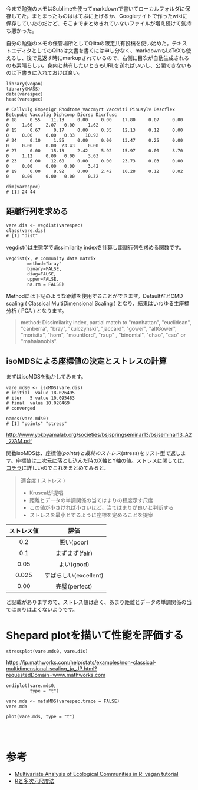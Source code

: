 今まで勉強のメモはSublimeを使ってmarkdownで書いてローカルフォルダに保存してた。まとまったものははてぶに上げるか、Googleサイトで作ったwikiに保存していたのだけど、そこまでまとめきれていないファイルが増え続けて気持ち悪かった。

自分の勉強のメモの保管場所としてQiitaの限定共有投稿を使い始めた。テキストエディタとしてのQiitaは文書を書くには申し分なく、markdownもLaTeXも使えるし、後で見返す時にmarkupされているので、右側に目次が自動生成されるのも素晴らしい。身内と共有したいときもURLを送ればいいし、公開できないものは下書きに入れておけば良い。

```{r}
library(vegan)
library(MASS)
data(varespec)
head(varespec)

# Callvulg Empenigr Rhodtome Vaccmyrt Vaccviti Pinusylv Descflex Betupube Vacculig Diphcomp Dicrsp Dicrfusc
# 18     0.55    11.13     0.00     0.00    17.80     0.07     0.00        0     1.60     2.07   0.00     1.62
# 15     0.67     0.17     0.00     0.35    12.13     0.12     0.00        0     0.00     0.00   0.33    10.92
# 24     0.10     1.55     0.00     0.00    13.47     0.25     0.00        0     0.00     0.00  23.43     0.00
# 27     0.00    15.13     2.42     5.92    15.97     0.00     3.70        0     1.12     0.00   0.00     3.63
# 23     0.00    12.68     0.00     0.00    23.73     0.03     0.00        0     0.00     0.00   0.00     3.42
# 19     0.00     8.92     0.00     2.42    10.28     0.12     0.02        0     0.00     0.00   0.00     0.32

dim(varespec)
# [1] 24 44
```

## 距離行列を求める

```{r}
vare.dis <- vegdist(varespec)
class(vare.dis)
# [1] "dist"
```

vegdist()は生態学でdissimilarity indexを計算し距離行列を求める関数です。

```{r}
vegdist(x, # Community data matrix
        method="bray"
        binary=FALSE,
        diag=FALSE,
        upper=FALSE,
        na.rm = FALSE) 
```

Methodには下記のような距離を使用することができます。DefaultだとCMD scaling ( Classical MultiDimensional Scaling ) となり、結果はいわゆる主座標分析 ( PCA ) となります。

> method: Dissimilarity index, partial match to "manhattan", "euclidean", "canberra", "bray", "kulczynski", "jaccard", "gower", "altGower", "morisita", "horn", "mountford", "raup" , "binomial", "chao", "cao" or "mahalanobis".

## isoMDSによる座標値の決定とストレスの計算
まずはisoMDSを動かしてみます。

```
vare.mds0 <- isoMDS(vare.dis)
# initial  value 18.026495 
# iter   5 value 10.095483
# final  value 10.020469 
# converged

names(vare.mds0)
# [1] "points" "stress"
```

http://www.yokoyamalab.org/societies/bsjspringseminar13/bsjseminar13_A2_27AM.pdf

関数isoMDSは、座標値($points)と最終のストレス($stress)をリスト型で返します。座標値は二次元に落とし込んだ時のX軸とY軸の値。ストレスに関しては、[コチラ](http://www.yokoyamalab.org/societies/bsjspringseminar13/bsjseminar13_A2_27PM1.pdf)に詳しいのでこれをまとめてみると、

> 適合度 ( ストレス )
> * Kruscalが提唱
> * 距離とデータの単調関係の当てはまりの程度示す尺度
> * この値が小さければ小さいほど、当てはまりが良いと判断する
> * ストレスを最小とするように座標を定めることを提案

ストレス値|評価
:-:|:-:
  0.2|悪い(poor)
0.1|まずまず(fair)
0.05|よい(good)
0.025|すばらしい(excellent)
0.00|完璧(perfect)

と記載がありますので、ストレス値は高く、あまり距離とデータの単調関係の当てはまりはよくないようです。




# Shepard plotを描いて性能を評価する



```{r}
stressplot(vare.mds0, vare.dis)
```


https://jp.mathworks.com/help/stats/examples/non-classical-multidimensional-scaling_ja_JP.html?requestedDomain=www.mathworks.com


```{r}
ordiplot(vare.mds0,
         type = "t")
```

```{r}
vare.mds <- metaMDS(varespec,trace = FALSE)
vare.mds

plot(vare.mds, type = "t")

```

```{r}


```

```{r}

```


# 参考
* [Multivariate Analysis of Ecological Communities in R: vegan tutorial]()
* [Rと多次元尺度法](https://www1.doshisha.ac.jp/~mjin/R/27/tajigen.html)
